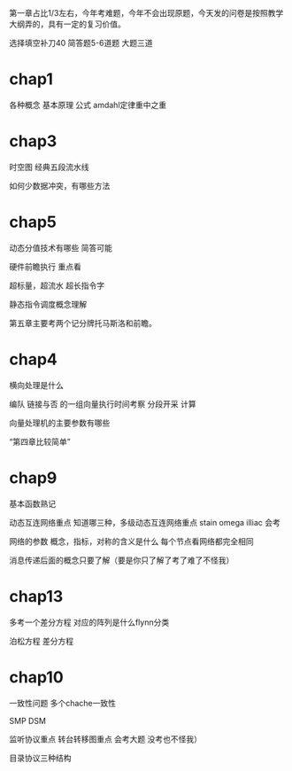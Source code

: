 第一章占比1/3左右，今年考难题，今年不会出现原题，今天发的问卷是按照教学大纲弄的，具有一定的复习价值。

选择填空补刀40 简答题5-6道题 大题三道

# chap1

各种概念 基本原理 公式 amdahl定律重中之重

# chap3

时空图 经典五段流水线

如何少数据冲突，有哪些方法

# chap5

动态分值技术有哪些 简答可能

硬件前瞻执行 重点看

超标量，超流水 超长指令字

静态指令调度概念理解

第五章主要考两个记分牌托马斯洛和前瞻。

# chap4

横向处理是什么

编队 链接与否 的一组向量执行时间考察 分段开采 计算

向量处理机的主要参数有哪些

“第四章比较简单”

# chap9

基本函数熟记

动态互连网络重点 知道哪三种，多级动态互连网络重点 stain omega illiac 会考

网络的参数 概念，指标，对称的含义是什么 每个节点看网络都完全相同



消息传递后面的概念只要了解（要是你只了解了考了难了不怪我）

# chap13

多考一个差分方程 对应的阵列是什么flynn分类

泊松方程 差分方程

# chap10

一致性问题 多个chache一致性

SMP DSM

监听协议重点 转台转移图重点 会考大题 没考也不怪我）

目录协议三种结构 

